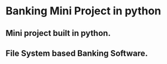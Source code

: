 # Banking Mini Project in python
## Mini project built in python.
## File System based Banking Software.
